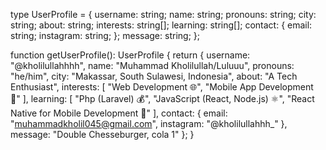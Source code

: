 type UserProfile = {
  username: string;
  name: string;
  pronouns: string;
  city: string;
  about: string;
  interests: string[];
  learning: string[];
  contact: {
    email: string;
    instagram: string;
  };
  message: string;
};

function getUserProfile(): UserProfile {
  return {
    username: "@kholilullahhhh",
    name: "Muhammad Kholilullah/Luluuu",
    pronouns: "he/him",
    city: "Makassar, South Sulawesi, Indonesia",
    about: "A Tech Enthusiast",
    interests: [
      "Web Development 🌐",
      "Mobile App Development 📱"
    ],
    learning: [
      "Php (Laravel) 💰",
      "JavaScript (React, Node.js) ⚛️",
      "React Native for Mobile Development 📱"
    ],
    contact: {
      email: "muhammadkholil045@gmail.com",
      instagram: "@kholilullahhh_"
    },
    message: "Double Chesseburger, cola 1"
  };
}
